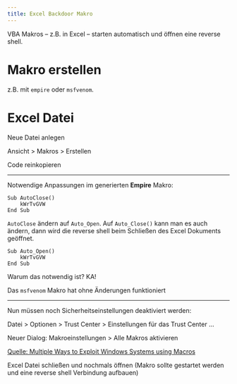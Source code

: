 ```yaml
---
title: Excel Backdoor Makro
---
```


VBA Makros – z.B. in Excel – starten automatisch und öffnen eine reverse shell.

# Makro erstellen

z.B. mit `empire` oder `msfvenom`.



# Excel Datei

Neue Datei anlegen

Ansicht > Makros > Erstellen

Code reinkopieren

---

Notwendige Anpassungen im generierten **Empire** Makro:

```vbscript
Sub AutoClose()
	kWrTvGVW
End Sub
```

`AutoClose` ändern auf `Auto_Open`. Auf `Auto_Close()` kann man es auch ändern, dann wird die reverse shell beim Schließen des Excel Dokuments geöffnet.

```vbscript
Sub Auto_Open()
	kWrTvGVW
End Sub
```

Warum das notwendig ist? KA!

Das `msfvenom` Makro hat ohne Änderungen funktioniert

---



Nun müssen noch Sicherheitseinstellungen deaktiviert werden:

Datei > Optionen > Trust Center > Einstellungen für das Trust Center ...

Neuer Dialog: Makroeinstellungen > Alle Makros aktivieren

[Quelle: Multiple Ways to Exploit Windows Systems using Macros](https://www.hackingarticles.in/multiple-ways-to-exploit-windows-systems-using-macros/)

Excel Datei schließen und nochmals öffnen (Makro sollte gestartet werden und eine reverse shell Verbindung aufbauen)

